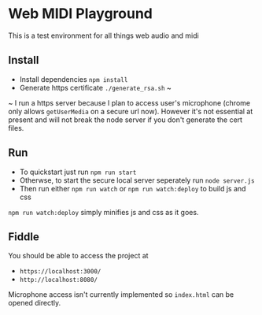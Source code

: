 # Web MIDI Playground

This is a test environment for all things web audio and midi

## Install

* Install dependencies `npm install`
* Generate https certificate `./generate_rsa.sh` ~

~ I run a https server because I plan to access user's microphone (chrome only allows `getUserMedia` on a secure url now). However it's not essential at present and will not break the node server if you don't generate the cert files.

## Run

* To quickstart just run `npm run start`
* Otherwse, to start the secure local server seperately run `node server.js`
* Then run either `npm run watch` or `npm run watch:deploy` to build js and css

`npm run watch:deploy` simply minifies js and css as it goes.

## Fiddle

You should be able to access the project at

* `https://localhost:3000/`
* `http://localhost:8080/`

Microphone access isn't currently implemented so `index.html` can be opened directly.
